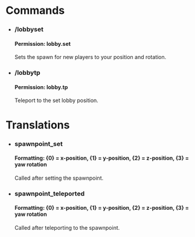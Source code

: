 <h1>Commands</h1>
<ul>
  <li><h3>/lobbyset</h3><h4><strong>Permission</strong>: lobby.set</h4><p>Sets the spawn for new players to your position and rotation.</p></li>
  <li><h3>/lobbytp</h3><h4><strong>Permission</strong>: lobby.tp</h4><p>Teleport to the set lobby position.</p></li>
</ul>
<h1>Translations</h1>
<ul>
  <li><h3>spawnpoint_set</h3><h4><strong>Formatting</strong>: {0} = x-position, {1} = y-position, {2} = z-position, {3} = yaw rotation</h4><p>Called after setting the spawnpoint.</p></li>
  <li><h3>spawnpoint_teleported</h3><h4><strong>Formatting</strong>: {0} = x-position, {1} = y-position, {2} = z-position, {3} = yaw rotation</h4><p>Called after teleporting to the spawnpoint.</p></li>
</ul>
